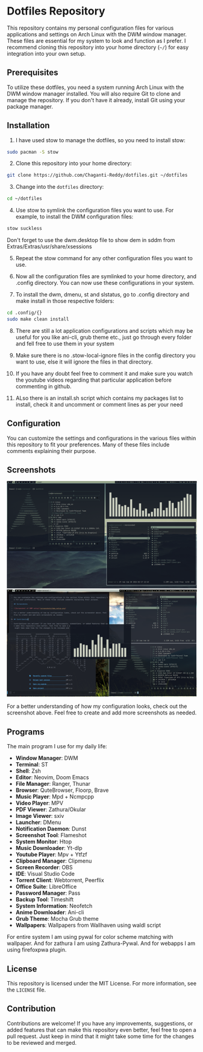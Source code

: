 # Dotfiles Repository
      
This repository contains my personal configuration files for various applications and settings on Arch Linux with the DWM window manager. These files are essential for my system to look and function as I prefer. I recommend cloning this repository into your home directory (`~/`) for easy integration into your own setup.

## Prerequisites

To utilize these dotfiles, you need a system running Arch Linux with the DWM window manager installed. You will also require Git to clone and manage the repository. If you don't have it already, install Git using your package manager.

## Installation

1. I have used stow to manage the dotfiles, so you need to install stow:
```bash
sudo pacman -S stow
```

2. Clone this repository into your home directory:
```bash
git clone https://github.com/Chaganti-Reddy/dotfiles.git ~/dotfiles
```

3. Change into the `dotfiles` directory:
```bash
cd ~/dotfiles
```

4. Use stow to symlink the configuration files you want to use. For example, to install the DWM configuration files:
```bash 
stow suckless
```
Don't forget to use the dwm.desktop file to show dem in sddm from Extras/Extras/usr/share/xsessions

5. Repeat the stow command for any other configuration files you want to use.

6. Now all the configuration files are symlinked to your home directory, and .config directory. You can now use these configurations in your system.

7. To install the dwm, dmenu, st and slstatus, go to .config directory and make install in those respective folders:
```bash
cd .config/{}
sudo make clean install
```

8. There are still a lot application configurations and scripts which may be useful for you like ani-cli, grub theme etc., just go through every folder and fell free to use them in your system

9. Make sure there is no .stow-local-ignore files in the config directory you want to use, else it will ignore the files in that directory.

10. If you have any doubt feel free to comment it and make sure you watch the youtube videos regarding that particular application before commenting in github.

11. ALso there is an install.sh script which contains my packages list to install, check it and uncomment or comment lines as per your need

## Configuration

You can customize the settings and configurations in the various files within this repository to fit your preferences. Many of these files include comments explaining their purpose.

## Screenshots

![Screenshot of DWM setup](assets/assets/1.png)
![Screenshot of DWM setup](assets/assets/2.png)

For a better understanding of how my configuration looks, check out the screenshot above. Feel free to create and add more screenshots as needed.

## Programs

The main program I use for my daily life:

- **Window Manager**: DWM
- **Terminal**: ST
- **Shell**: Zsh
- **Editor**: Neovim, Doom Emacs
- **File Manager**: Ranger, Thunar
- **Browser**: QuteBrowser, Floorp, Brave
- **Music Player**: Mpd + Ncmpcpp
- **Video Player**: MPV
- **PDF Viewer**: Zathura/Okular
- **Image Viewer**: sxiv
- **Launcher**: DMenu
- **Notification Daemon**: Dunst
- **Screenshot Tool**: Flameshot
- **System Monitor**: Htop
- **Music Downloader**: Yt-dlp
- **Youtube Player**: Mpv + Ytfzf
- **Clipboard Manager**: Clipmenu
- **Screen Recorder**: OBS
- **IDE**: Visual Studio Code
- **Torrent Client**: Webtorrent, Peerflix
- **Office Suite**: LibreOffice
- **Password Manager**: Pass
- **Backup Tool**: Timeshift
- **System Information**: Neofetch
- **Anime Downloader**: Ani-cli 
- **Grub Theme**: Mocha Grub theme
- **Wallpapers**: Wallpapers from Wallhaven using waldl script 

For entire system I am using pywal for color scheme matching with wallpaper. And for zathura I am using Zathura-Pywal. And for webapps I am using firefoxpwa plugin. 

## License

This repository is licensed under the MIT License. For more information, see the `LICENSE` file.

## Contribution

Contributions are welcome! If you have any improvements, suggestions, or added features that can make this repository even better, feel free to open a pull request. Just keep in mind that it might take some time for the changes to be reviewed and merged.
